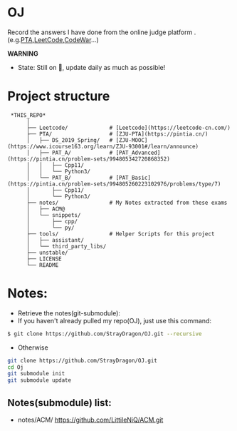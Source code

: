 # OJ 
Record the answers I have done from the online judge platform .(e.g.[PTA](https://pintia.cn/),[LeetCode](https://leetcode.com/),[CodeWar](http://www.codewars.com)...)

**WARNING** 
- State: Still on :construction:, update daily as much as possible!
<!-- ## How to test snippets ?
- I recorded some useful algorithms in Tools/Snippets/, and also wrote some unit tests to illustrate the usage of these snippets
- Now, Only support test them manually... :cyclone:
- For example:
```bash
$ export CPLUS_INCLUDE_PATH=<PATH-TO>/OJ/Tools/third_party_libs/unit_test/ # G++
$ g++ test_<TEST_NAME> # Compile single test
$ ./a.out # Check Test Result
```
- Will change this way in the future, expecting! -->
# Project structure
```
 *THIS_REPO*
      │
      ├── Leetcode/             # [Leetcode](https://leetcode-cn.com/)
      ├── PTA/                  # [ZJU-PTA](https://pintia.cn/)
      │   ├── DS_2019_Spring/   # [ZJU-MOOC](https://www.icourse163.org/learn/ZJU-93001#/learn/announce)
      │   ├── PAT_A/            # [PAT_Advanced](https://pintia.cn/problem-sets/994805342720868352)
      │   │   ├── Cpp11/
      │   │   └── Python3/
      │   └── PAT_B/            # [PAT_Basic](https://pintia.cn/problem-sets/994805260223102976/problems/type/7)
      │       ├── Cpp11/
      │       └── Python3/
      ├── notes/                # My Notes extracted from these exams
      │   ├── ACM@
      │   └── snippets/
      │       ├── cpp/
      │       └── py/
      ├── tools/                # Helper Scripts for this project 
      │   ├── assistant/
      │   └── third_party_libs/
      ├── unstable/
      ├── LICENSE
      └── README
```

# Notes:
- Retrieve the notes(git-submodule):
- If you haven't already pulled my repo(OJ), just use this command:
```bash
$ git clone https://github.com/StrayDragon/OJ.git --recursive
```
- Otherwise
```bash
git clone https://github.com/StrayDragon/OJ.git
cd Oj
git submodule init
git submodule update
```

## Notes(submodule) list:
- notes/ACM/ https://github.com/LittileNiQ/ACM.git


<!-- # 3rd-party:
:octocat:
- [Catch2](https://github.com/catchorg/Catch2) : A modern, C++-native, header-only, test framework for unit-tests, TDD and BDD
 -->
